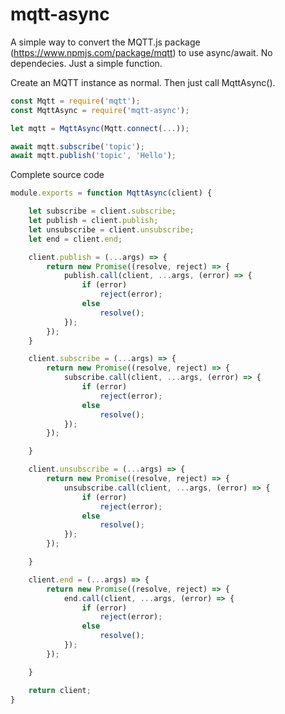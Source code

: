 # mqtt-async
A simple way to convert the MQTT.js package (https://www.npmjs.com/package/mqtt) to use async/await. No dependecies. Just a simple function.

Create an MQTT instance as normal. Then just call MqttAsync().

```javascript
const Mqtt = require('mqtt');
const MqttAsync = require('mqtt-async');

let mqtt = MqttAsync(Mqtt.connect(...));

await mqtt.subscribe('topic');
await mqtt.publish('topic', 'Hello');

```

Complete source code

```javascript
module.exports = function MqttAsync(client) {

    let subscribe = client.subscribe;
    let publish = client.publish;
    let unsubscribe = client.unsubscribe;
    let end = client.end;

    client.publish = (...args) => {
        return new Promise((resolve, reject) => {
            publish.call(client, ...args, (error) => {
                if (error)
                    reject(error);
                else
                    resolve();
            });
        });
    }

    client.subscribe = (...args) => {
        return new Promise((resolve, reject) => {
            subscribe.call(client, ...args, (error) => {
                if (error)
                    reject(error);
                else
                    resolve();
            });
        });

    }

    client.unsubscribe = (...args) => {
        return new Promise((resolve, reject) => {
            unsubscribe.call(client, ...args, (error) => {
                if (error)
                    reject(error);
                else
                    resolve();
            });
        });

    }

    client.end = (...args) => {
        return new Promise((resolve, reject) => {
            end.call(client, ...args, (error) => {
                if (error)
                    reject(error);
                else
                    resolve();
            });
        });

    }

    return client;
}

```